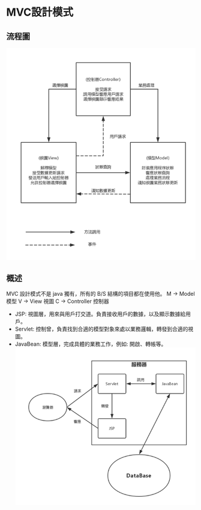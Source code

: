 # MVC設計模式
## 流程圖
![](https://github.com/jack870131/Markdown-Pic/blob/master/Picture/mvc.png)

## 概述
MVC 設計模式不是 java 獨有，所有的 B/S 結構的項目都在使用他。
M -> Model 模型
V -> View 視圖
C -> Controller 控制器

- JSP: 視圖層，用來與用戶打交道。負責接收用戶的數據，以及顯示數據給用戶。
- Servlet: 控制曾，負責找到合適的模型對象來處以業務邏輯，轉發到合適的視圖。
- JavaBean: 模型層，完成具體的業務工作，例如: 開啟、轉帳等。
![](https://github.com/jack870131/Markdown-Pic/blob/master/Picture/mvc2.png)

